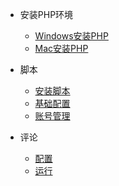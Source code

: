- 安装PHP环境

   - [Windows安装PHP](/php/windows)
   - [Mac安装PHP](/php/mac)

- 脚本

  - [安装脚本](/script/install)
  - [基础配置](/script/setting)
  - [账号管理](/script/account)

- 评论

  - [配置](/comment/setting)
  - [运行](/comment/execute)